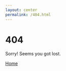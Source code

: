 ```yaml
---
layout: center
permalink: /404.html
---
```


# 404

Sorry! Seems you got lost.

<div class="mt3">
  <a href="{{ site.baseurl }}/" class="button button-blue button-big">Home</a>
</div>
